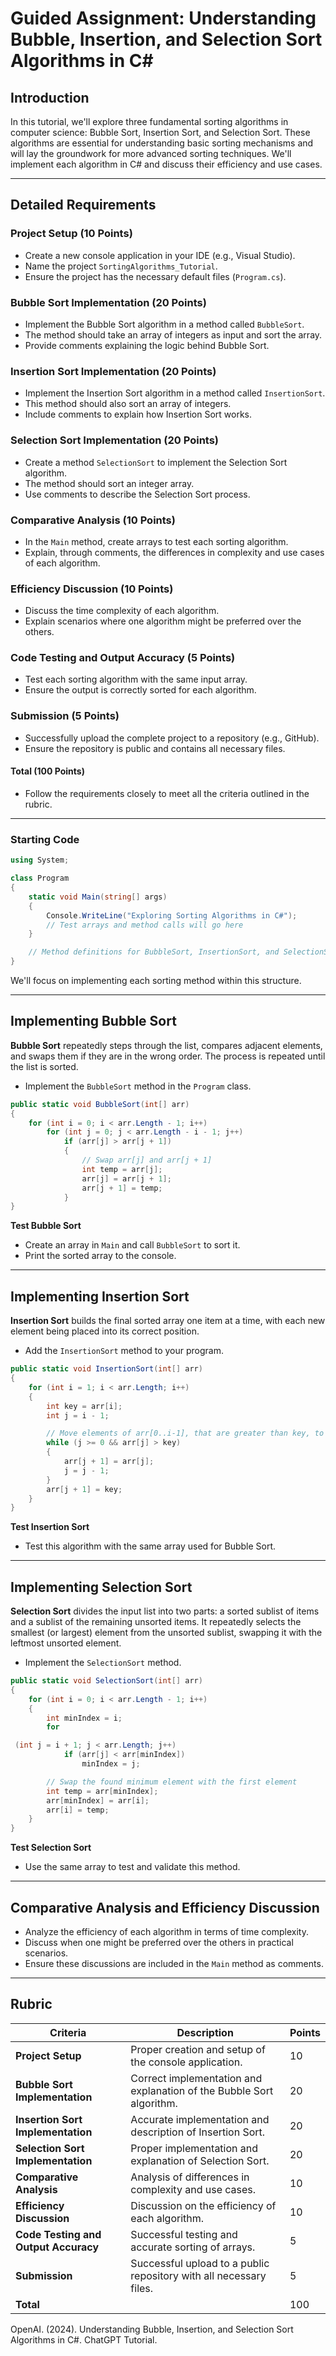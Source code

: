 # Guided Assignment: Understanding Bubble, Insertion, and Selection Sort Algorithms in C#

## Introduction
In this tutorial, we'll explore three fundamental sorting algorithms in computer science: Bubble Sort, Insertion Sort, and Selection Sort. These algorithms are essential for understanding basic sorting mechanisms and will lay the groundwork for more advanced sorting techniques. We'll implement each algorithm in C# and discuss their efficiency and use cases.

---

## Detailed Requirements

### Project Setup (10 Points)
- Create a new console application in your IDE (e.g., Visual Studio).
- Name the project `SortingAlgorithms_Tutorial`.
- Ensure the project has the necessary default files (`Program.cs`).

### Bubble Sort Implementation (20 Points)
- Implement the Bubble Sort algorithm in a method called `BubbleSort`.
- The method should take an array of integers as input and sort the array.
- Provide comments explaining the logic behind Bubble Sort.

### Insertion Sort Implementation (20 Points)
- Implement the Insertion Sort algorithm in a method called `InsertionSort`.
- This method should also sort an array of integers.
- Include comments to explain how Insertion Sort works.

### Selection Sort Implementation (20 Points)
- Create a method `SelectionSort` to implement the Selection Sort algorithm.
- The method should sort an integer array.
- Use comments to describe the Selection Sort process.

### Comparative Analysis (10 Points)
- In the `Main` method, create arrays to test each sorting algorithm.
- Explain, through comments, the differences in complexity and use cases of each algorithm.

### Efficiency Discussion (10 Points)
- Discuss the time complexity of each algorithm.
- Explain scenarios where one algorithm might be preferred over the others.

### Code Testing and Output Accuracy (5 Points)
- Test each sorting algorithm with the same input array.
- Ensure the output is correctly sorted for each algorithm.

### Submission (5 Points)
- Successfully upload the complete project to a repository (e.g., GitHub).
- Ensure the repository is public and contains all necessary files.

#### Total (100 Points)
- Follow the requirements closely to meet all the criteria outlined in the rubric.

---

### Starting Code
```csharp
using System;

class Program
{
    static void Main(string[] args)
    {
        Console.WriteLine("Exploring Sorting Algorithms in C#");
        // Test arrays and method calls will go here
    }

    // Method definitions for BubbleSort, InsertionSort, and SelectionSort will go here
}
```

We'll focus on implementing each sorting method within this structure.

---

## Implementing Bubble Sort

**Bubble Sort** repeatedly steps through the list, compares adjacent elements, and swaps them if they are in the wrong order. The process is repeated until the list is sorted.

- Implement the `BubbleSort` method in the `Program` class.

```csharp
public static void BubbleSort(int[] arr)
{
    for (int i = 0; i < arr.Length - 1; i++)
        for (int j = 0; j < arr.Length - i - 1; j++)
            if (arr[j] > arr[j + 1])
            {
                // Swap arr[j] and arr[j + 1]
                int temp = arr[j];
                arr[j] = arr[j + 1];
                arr[j + 1] = temp;
            }
}
```

**Test Bubble Sort**  
- Create an array in `Main` and call `BubbleSort` to sort it.
- Print the sorted array to the console.

---

## Implementing Insertion Sort

**Insertion Sort** builds the final sorted array one item at a time, with each new element being placed into its correct position.

- Add the `InsertionSort` method to your program.

```csharp
public static void InsertionSort(int[] arr)
{
    for (int i = 1; i < arr.Length; i++)
    {
        int key = arr[i];
        int j = i - 1;

        // Move elements of arr[0..i-1], that are greater than key, to one position ahead
        while (j >= 0 && arr[j] > key)
        {
            arr[j + 1] = arr[j];
            j = j - 1;
        }
        arr[j + 1] = key;
    }
}
```

**Test Insertion Sort**  
- Test this algorithm with the same array used for Bubble Sort.

---

## Implementing Selection Sort

**Selection Sort** divides the input list into two parts: a sorted sublist of items and a sublist of the remaining unsorted items. It repeatedly selects the smallest (or largest) element from the unsorted sublist, swapping it with the leftmost unsorted element.

- Implement the `SelectionSort` method.

```csharp
public static void SelectionSort(int[] arr)
{
    for (int i = 0; i < arr.Length - 1; i++)
    {
        int minIndex = i;
        for

 (int j = i + 1; j < arr.Length; j++)
            if (arr[j] < arr[minIndex])
                minIndex = j;

        // Swap the found minimum element with the first element
        int temp = arr[minIndex];
        arr[minIndex] = arr[i];
        arr[i] = temp;
    }
}
```

**Test Selection Sort**  
- Use the same array to test and validate this method.

---

## Comparative Analysis and Efficiency Discussion

- Analyze the efficiency of each algorithm in terms of time complexity.
- Discuss when one might be preferred over the others in practical scenarios.
- Ensure these discussions are included in the `Main` method as comments.

---

## Rubric

| Criteria | Description | Points |
|----------|-------------|--------|
| **Project Setup** | Proper creation and setup of the console application. | 10 |
| **Bubble Sort Implementation** | Correct implementation and explanation of the Bubble Sort algorithm. | 20 |
| **Insertion Sort Implementation** | Accurate implementation and description of Insertion Sort. | 20 |
| **Selection Sort Implementation** | Proper implementation and explanation of Selection Sort. | 20 |
| **Comparative Analysis** | Analysis of differences in complexity and use cases. | 10 |
| **Efficiency Discussion** | Discussion on the efficiency of each algorithm. | 10 |
| **Code Testing and Output Accuracy** | Successful testing and accurate sorting of arrays. | 5 |
| **Submission** | Successful upload to a public repository with all necessary files. | 5 |
| **Total** |  | 100 |

OpenAI. (2024). Understanding Bubble, Insertion, and Selection Sort Algorithms in C#. ChatGPT Tutorial.